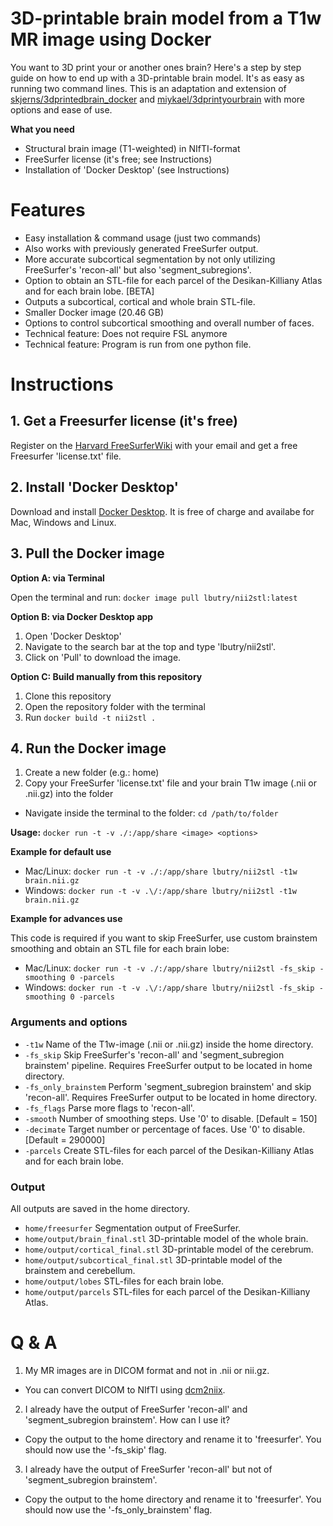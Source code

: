 # 3D-printable brain model from a T1w MR image using Docker

You want to 3D print your or another ones brain? Here's a step by step guide on how to end up with a 3D-printable brain model. It's as easy as running two command lines. This is an adaptation and extension of [skjerns/3dprintedbrain_docker](https://github.com/skjerns/3dprintedbrain_docker) and [miykael/3dprintyourbrain](https://github.com/miykael/3dprintyourbrain) with more options and ease of use.

**What you need**
- Structural brain image (T1-weighted) in NIfTI-format
- FreeSurfer license (it's free; see Instructions)
- Installation of 'Docker Desktop' (see Instructions)

# Features
- Easy installation & command usage (just two commands)
- Also works with previously generated FreeSurfer output.
- More accurate subcortical segmentation by not only utilizing FreeSurfer's 'recon-all' but also 'segment_subregions'.
- Option to obtain an STL-file for each parcel of the Desikan-Killiany Atlas and for each brain lobe. [BETA]
- Outputs a subcortical, cortical and whole brain STL-file.
- Smaller Docker image (20.46 GB)
- Options to control subcortical smoothing and overall number of faces.
- Technical feature: Does not require FSL anymore
- Technical feature: Program is run from one python file.

# Instructions

## 1. Get a Freesurfer license (it's free)

Register on the [Harvard FreeSurferWiki](https://surfer.nmr.mgh.harvard.edu/fswiki/License) with your email and get a free Freesurfer 'license.txt' file.

## 2. Install 'Docker Desktop'

Download and install [Docker Desktop](https://www.docker.com/products/docker-desktop/). It is free of charge and availabe for Mac, Windows and Linux.

## 3. Pull the Docker image

**Option A: via Terminal**

Open the terminal and run: `docker image pull lbutry/nii2stl:latest`

**Option B: via Docker Desktop app**
1) Open 'Docker Desktop'
2) Navigate to the search bar at the top and type 'lbutry/nii2stl'.
3) Click on 'Pull' to download the image.

**Option C: Build manually from this repository**
1) Clone this repository
2) Open the repository folder with the terminal
3) Run `docker build -t nii2stl .`

## 4. Run the Docker image

1) Create a new folder (e.g.: home)
2) Copy your FreeSurfer 'license.txt' file and your brain T1w image (.nii or .nii.gz) into the folder
- Navigate inside the terminal to the folder: `cd /path/to/folder`

**Usage:** `docker run -t -v ./:/app/share <image> <options>`

**Example for default use**
- Mac/Linux: `docker run -t -v ./:/app/share lbutry/nii2stl -t1w brain.nii.gz`
- Windows: `docker run -t -v .\/:/app/share lbutry/nii2stl -t1w brain.nii.gz`

**Example for advances use**

This code is required if you want to skip FreeSurfer, use custom brainstem smoothing and obtain an STL file for each brain lobe:
- Mac/Linux: `docker run -t -v ./:/app/share lbutry/nii2stl -fs_skip -smoothing 0 -parcels`
- Windows: `docker run -t -v .\/:/app/share lbutry/nii2stl -fs_skip -smoothing 0 -parcels`

### Arguments and options

- `-t1w` Name of the T1w-image (.nii or .nii.gz) inside the home directory.
- `-fs_skip` Skip FreeSurfer's 'recon-all' and 'segment_subregion brainstem' pipeline. Requires FreeSurfer output to be located in home directory.
- `-fs_only_brainstem` Perform 'segment_subregion brainstem' and skip 'recon-all'. Requires FreeSurfer output to be located in home directory.
- `-fs_flags` Parse more flags to 'recon-all'.
- `-smooth` Number of smoothing steps. Use '0' to disable. [Default = 150]
- `-decimate` Target number or percentage of faces. Use '0' to disable. [Default = 290000]
- `-parcels` Create STL-files for each parcel of the Desikan-Killiany Atlas and for each brain lobe.

### Output

All outputs are saved in the home directory.

- `home/freesurfer` Segmentation output of FreeSurfer.
- `home/output/brain_final.stl` 3D-printable model of the whole brain.
- `home/output/cortical_final.stl` 3D-printable model of the cerebrum.
- `home/output/subcortical_final.stl` 3D-printable model of the brainstem and cerebellum.
- `home/output/lobes` STL-files for each brain lobe.
- `home/output/parcels` STL-files for each parcel of the Desikan-Killiany Atlas.

# Q & A

1) My MR images are in DICOM format and not in .nii or nii.gz.
- You can convert DICOM to NIfTI using [dcm2niix](https://github.com/rordenlab/dcm2niix).

2) I already have the output of FreeSurfer 'recon-all' and 'segment_subregion brainstem'. How can I use it?
- Copy the output to the home directory and rename it to 'freesurfer'. You should now use the '-fs_skip' flag.

3) I already have the output of FreeSurfer 'recon-all' but not of 'segment_subregion brainstem'. 
- Copy the output to the home directory and rename it to 'freesurfer'. You should now use the '-fs_only_brainstem' flag.
